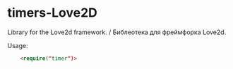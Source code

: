 # timers-Love2D
Library for the Love2d framework. / Библеотека для фреймфорка Love2d.

Usage:


```html
    <require("timer")>
```
